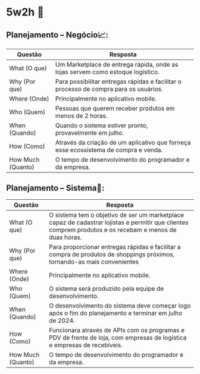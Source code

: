 # 5w2h 📝
## Planejamento – Negócio📈:
|Questão|Resposta|
|-------|--------|
|What (O que)| Um Marketplace de entrega rápida, onde as lojas servem como estoque logístico.|
|Why (Por que)| Para possibilitar entregas rápidas e facilitar o processo de compra para os usuários.|
|Where (Onde)| Principalmente no aplicativo mobile.|
|Who (Quem)| Pessoas que querem receber produtos em menos de 2 horas.|
|When (Quando)| Quando o sistema estiver pronto, provavelmente em julho.|
|How (Como)| Através da criação de um aplicativo que forneça esse ecossistema de compra e venda.|
|How Much (Quanto)| O tempo de desenvolvimento do programador e da empresa.|

## Planejamento – Sistema🧮:
|Questão|Resposta|
|-------|--------|
|What (O que)| O sistema tem o objetivo de ser um marketplace capaz de cadastrar lojistas e permitir que clientes comprem produtos e os recebam e menos de duas horas.|
|Why (Por que)| Para proporcionar entregas rápidas e facilitar a compra de produtos de shoppings próximos, tornando-as mais convenientes|
|Where (Onde)| Principalmente no aplicativo mobile.|
|Who (Quem)| O sistema será produzido pela equipe de desenvolvimento.|
|When (Quando)| O desenvolvimento do sistema deve começar logo após o fim do planejamento e terminar em julho de 2024.|
|How (Como)| Funcionara através de APIs com os programas e PDV de frente de loja, com empresas de logística e empresas de recebíveis.|
|How Much (Quanto)| O tempo de desenvolvimento do programador e da empresa.|
